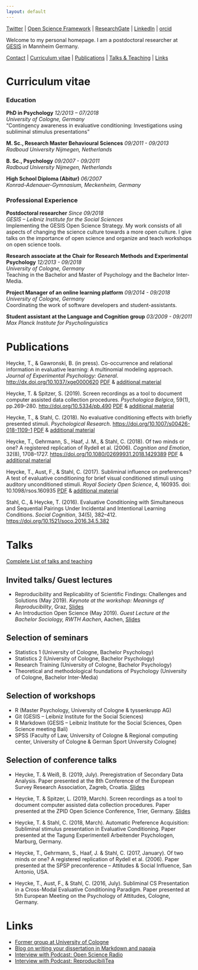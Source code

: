 ```yaml
---
layout: default
---
```


[Twitter](https://twitter.com/TobiasHeycke) |
[Open Science Framework](https://osf.io/q5eak/) |
[ResearchGate](https://www.researchgate.net/profile/Tobias_Heycke) |
[LinkedIn](https://de.linkedin.com/in/tobias-heycke-878a045a) |
[orcid](http://orcid.org/0000-0001-6358-6713)

Welcome to my personal homepage. I am a postdoctoral researcher at [GESIS](https://gesis.org) in Mannheim Germany.


[Contact](https://www.gesis.org/institut/mitarbeiterverzeichnis/person/?tx_gextstaffdir_staffdirectory%5bemail%5d=Tobias.Heycke@gesis.org&tx_gextstaffdir_staffdirectory%5baction%5d=details&tx_gextstaffdir_staffdirectory%5bcontroller%5d=Index&no_cache=1) |
[Curriculum vitae](#curriculum-vitae) |
[Publications](#publications) |
[Talks & Teaching](#talks) |
[Links](#links)



<!--I am interesting in evaluative conditioning, subliminal influence and everything connected to Open Science in all disciplines, especially preregistration, R, RMarkdown, reproducible code, open science workshops, statistical methods.-->

# Curriculum vitae

### Education

**PhD in Psychology** *12/2013 – 07/2018* <br>
*University of Cologne, Germany* <br>
“Contingency awareness in evaluative conditioning: Investigations using subliminal stimulus presentations”

**M. Sc., Research Master Behavioural Sciences** *09/2011 - 09/2013* <br>
*Radboud University Nijmegen, Netherlands*

**B. Sc., Psychology** *09/2007 - 09/2011*<br>
*Radboud University Nijmegen, Netherlands*

**High School Diploma (Abitur)** *06/2007* <br>	
*Konrad-Adenauer-Gymnasium, Meckenheim, Germany*


### Professional Experience

**Postdoctoral researcher** *Since 09/2018* <br>
*GESIS – Leibniz Institute for the Social Sciences* <br>
Implementing the GESIS Open Science Strategy. 
My work consists of all aspects of changing the science culture towards a more open culture.
I give talks on the importance of open science and organize and teach workshops on open science tools.

**Research associate at the Chair for Research Methods and Experimental Psychology** *12/2013 - 09/2018* <br>
*University of Cologne, Germany* <br>
Teaching in the Bachelor and Master of Psychology and the Bachelor Inter-Media.

**Project Manager of an online learning platform** *09/2014 - 09/2018* <br>
*University of Cologne, Germany* <br>
Coordinating the work of software developers and student-assistants.

**Student assistant at the Language and Cognition group** *03/2009 - 09/2011* <br>
*Max Planck Institute for Psycholinguistics* <br>

# Publications

Heycke, T., & Gawronski, B. (in press). Co-occurrence and relational information in evaluative learning: A multinomial modeling approach. *Journal of Experimental Psychology: General*. http://dx.doi.org/10.1037/xge0000620 [PDF](http://www.bertramgawronski.com/documents/HG_JEPG.pdf) & [additional material](https://osf.io/7ac4d/)

Heycke, T. & Spitzer, S. (2019). Screen recordings as a tool to document computer assisted data collection procedures. *Psychologica Belgica*, 59(1), pp.269–280. http://doi.org/10.5334/pb.490 [PDF](https://www.psychologicabelgica.com/articles/10.5334/pb.490/) & [additional material](https://osf.io/y6gbm/)

Heycke, T., & Stahl, C. (2018). No evaluative conditioning effects with briefly presented stimuli. *Psychological Research*. https://doi.org/10.1007/s00426-018-1109-1 [PDF](https://psyarxiv.com/ujq4g/) & [additional material](https://osf.io/3dn7e/files/)

Heycke, T., Gehrmann, S., Haaf, J. M., & Stahl, C. (2018). Of two minds or one? A registered replication of Rydell et al. (2006). *Cognition and Emotion*, 32(8), 1708–1727. https://doi.org/10.1080/02699931.2018.1429389 [PDF](https://osf.io/tsvkd/) & [additional material](https://osf.io/c57sr/)

Heycke, T., Aust, F., & Stahl, C. (2017). Subliminal influence on preferences? A test of evaluative conditioning for brief visual conditioned stimuli using auditory unconditioned stimuli. *Royal Society Open Science*, 4, 160935. doi: 10.1098/rsos.160935 [PDF](https://doi.org/10.1098/rsos.160935) & [additional material](https://osf.io/cx5eh/)

Stahl, C., & Heycke, T. (2016). Evaluative Conditioning with Simultaneous and Sequential Pairings Under Incidental and Intentional Learning Conditions. *Social Cognition*, 34(5), 382–412. https://doi.org/10.1521/soco.2016.34.5.382


# Talks

[Complete List of talks and teaching](pages/talks.md)

## Invited talks/ Guest lectures

- Reproducibility and Replicability of Scientific Findings: Challenges and Solutions (May 2019). *Keynote at the workshop: Meanings of Reproducibility*, Graz, [Slides](https://osf.io/38v9g/)
- An Introduction Open Science (May 2019). *Guest Lecture at the Bachelor Sociology, RWTH Aachen*, Aachen, [Slides](https://osf.io/cmz7t/) 

## Selection of seminars

- Statistics 1 (University of Cologne, Bachelor Psychology)
- Statistics 2 (University of Cologne, Bachelor Psychology)
- Research Training (University of Cologne, Bachelor Psychology)
- Theoretical and methodological foundations of Psychology (University of Cologne, Bachelor Inter-Media)

## Selection of workshops

- R (Master Psychology, University of Cologne & tyssenkrupp AG)
- Git (GESIS – Leibniz Institute for the Social Sciences)
- R Markdown (GESIS – Leibniz Institute for the Social Sciences, Open Science meeting Bali)
- SPSS (Faculty of Law, University of Cologne & Regional computing center, University of Cologne & German Sport University Cologne)

## Selection of conference talks

- Heycke, T. & Weiß, B. (2019, July). Preregistration of Secondary Data Analysis. Paper presented at the 8th Conference of the European Survey Research Association, Zagreb, Croatia. [Slides](https://osf.io/cqb47/) 

- Heycke, T. & Spitzer, L. (2019, March). Screen recordings as a tool to document computer assisted data collection procedures. Paper presented at the ZPID Open Science Conference, Trier, Germany. [Slides](https://osf.io/cbpu9/)

- Heycke, T. & Stahl, C. (2018, March). Automatic Preference Acquisition: Subliminal stimulus presentation in Evaluative Conditioning. Paper presented at the Tagung Experimentell Arbeitender Psychologen, Marburg, Germany.

- Heycke, T., Gehrmann, S., Haaf, J. & Stahl, C. (2017, January). Of two minds or one? A registered replication of Rydell et al. (2006). Paper presented at the SPSP preconference – Attitudes & Social Influence, San Antonio, USA.

- Heycke, T., Aust, F., & Stahl, C. (2016, July). Subliminal CS Presentation in a Cross-Modal Evaluative Conditioning Paradigm. Paper presented at 5th European Meeting on the Psychology of Attitudes, Cologne, Germany.

<!--
# Nice twitter mentions

<blockquote class="twitter-tweet"><p lang="en" dir="ltr">I was using git for quite a while but never understood what I was really doing. Thanks to <a href="https://twitter.com/TobiasHeycke?ref_src=twsrc%5Etfw">@TobiasHeycke</a> great workshop I feel way more confident now :D <a href="https://twitter.com/hashtag/SIPS2019?src=hash&amp;ref_src=twsrc%5Etfw">#SIPS2019</a></p>&mdash; Patrick Klaiber (@tuning_fork) <a href="https://twitter.com/tuning_fork/status/1148237451900702721?ref_src=twsrc%5Etfw">July 8, 2019</a></blockquote> <script async src="https://platform.twitter.com/widgets.js" charset="utf-8"></script> 

<br> 

<blockquote class="twitter-tweet"><p lang="en" dir="ltr">Really enjoyed reading this by <a href="https://twitter.com/TobiasHeycke?ref_src=twsrc%5Etfw">@TobiasHeycke</a> and <a href="https://twitter.com/Lisa__Spitzer?ref_src=twsrc%5Etfw">@Lisa__Spitzer</a> <br><br>(Screen)recordings should be available not just as a supplement though. How are we going to make that happen? :)<a href="https://t.co/T0zKLwRwUD">https://t.co/T0zKLwRwUD</a></p>&mdash; chris hartgerink (@chartgerink) <a href="https://twitter.com/chartgerink/status/1151863121188937728?ref_src=twsrc%5Etfw">July 18, 2019</a></blockquote> <script async src="https://platform.twitter.com/widgets.js" charset="utf-8"></script> 

<br> 

<blockquote class="twitter-tweet"><p lang="en" dir="ltr"><a href="https://twitter.com/TobiasHeycke?ref_src=twsrc%5Etfw">@TobiasHeycke</a>&#39;s great keynote <a href="https://twitter.com/GrazOpenScience?ref_src=twsrc%5Etfw">@GrazOpenScience</a>, &quot;Reproducibility and replicability <br>of scientific findings: challenges and solutions&quot;, can be found at <a href="https://t.co/7eqlgaDELR">https://t.co/7eqlgaDELR</a></p>&mdash; Matthias Apfelthaler (@m_apfelthaler) <a href="https://twitter.com/m_apfelthaler/status/1129306966331940864?ref_src=twsrc%5Etfw">May 17, 2019</a></blockquote> <script async src="https://platform.twitter.com/widgets.js" charset="utf-8"></script> 

<br> 

<blockquote class="twitter-tweet"><p lang="en" dir="ltr">GESIS has Open Science as a central strategic goal. Really cool how institutions are implementing these practices! Also lucky for them they were able to hire <a href="https://twitter.com/TobiasHeycke?ref_src=twsrc%5Etfw">@TobiasHeycke</a> as their open science enthusiast <a href="https://twitter.com/hashtag/ossc19?src=hash&amp;ref_src=twsrc%5Etfw">#ossc19</a> <a href="https://t.co/L2spPR5xOl">https://t.co/L2spPR5xOl</a></p>&mdash; Julia Rohrer (@dingding_peng) <a href="https://twitter.com/dingding_peng/status/1089163794088161282?ref_src=twsrc%5Etfw">January 26, 2019</a></blockquote> <script async src="https://platform.twitter.com/widgets.js" charset="utf-8"></script> 
-->


# Links

- [Former group at University of Cologne](http://methexp.uni-koeln.de/)
- [Blog on writing your dissertation in Markdown and papaja](http://rpubs.com/theycke/380678)
- [Interview with Podcast: Open Science Radio](http://www.openscienceradio.org/2019/03/19/osr156-open-science-strategy-error-culture-incentives-etc-oscibar-en/)
- [Interview with Podcast: ReproducibiliTea](https://soundcloud.com/reproducibilitea/episode-17-lisa-spitzer-and-tobias-heycke)
